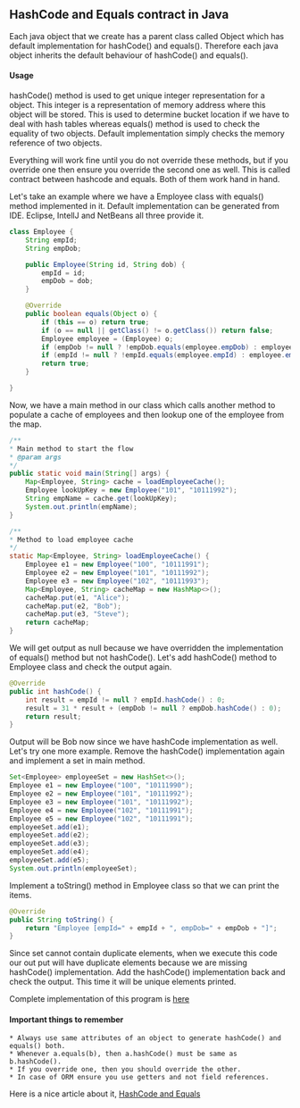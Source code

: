 ## HashCode and Equals contract in Java
Each java object that we create has a parent class called Object which has default implementation for hashCode() and equals(). Therefore each java object inherits the default behaviour of hashCode() and equals().

#### Usage
hashCode() method is used to get unique integer representation for a object. This integer is a representation of memory address where this object will be stored. This is used to determine bucket location if we have to deal with hash tables whereas equals() method is used to check the equality of two objects. Default implementation simply checks the memory reference of two objects. 

Everything will work fine until you do not override these methods, but if you override one then ensure you override the second one as well. This is called contract between hashcode and equals. Both of them work hand in hand.

Let's take an example where we have a Employee class with equals() method implemented in it. Default implementation can be generated from IDE. Eclipse, IntellJ and NetBeans all three provide it.

```java
class Employee {
	String empId;
	String empDob;

	public Employee(String id, String dob) {
		empId = id;
		empDob = dob;
	}

	@Override
	public boolean equals(Object o) {
		if (this == o) return true;
		if (o == null || getClass() != o.getClass()) return false;
		Employee employee = (Employee) o;
		if (empDob != null ? !empDob.equals(employee.empDob) : employee.empDob != null) return false;
		if (empId != null ? !empId.equals(employee.empId) : employee.empId != null) return false;
		return true;
	}

}

```

Now, we have a main method in our class which calls another method to populate a cache of employees and then lookup one of the employee from the map.

```java
/**
* Main method to start the flow
* @param args
*/
public static void main(String[] args) {
	Map<Employee, String> cache = loadEmployeeCache();
	Employee lookUpKey = new Employee("101", "10111992");
	String empName = cache.get(lookUpKey);
	System.out.println(empName);
}

/**
* Method to load employee cache
*/
static Map<Employee, String> loadEmployeeCache() {
	Employee e1 = new Employee("100", "10111991");
	Employee e2 = new Employee("101", "10111992");
	Employee e3 = new Employee("102", "10111993");
	Map<Employee, String> cacheMap = new HashMap<>();
	cacheMap.put(e1, "Alice");
	cacheMap.put(e2, "Bob");
	cacheMap.put(e3, "Steve");
	return cacheMap;
}
```

We will get output as null because we have overridden the implementation of equals() method but not hashCode(). Let's add hashCode() method to Employee class and check the output again.

```java
@Override
public int hashCode() {
	int result = empId != null ? empId.hashCode() : 0;
	result = 31 * result + (empDob != null ? empDob.hashCode() : 0);
	return result;
}
```

Output will be Bob now since we have hashCode implementation as well. Let's try one more example. Remove the hashCode() implementation again and implement a set in main method.

```java
Set<Employee> employeeSet = new HashSet<>();
Employee e1 = new Employee("100", "10111990");
Employee e2 = new Employee("101", "10111992");
Employee e3 = new Employee("101", "10111992");
Employee e4 = new Employee("102", "10111991");
Employee e5 = new Employee("102", "10111991");
employeeSet.add(e1);
employeeSet.add(e2);
employeeSet.add(e3);
employeeSet.add(e4);
employeeSet.add(e5);
System.out.println(employeeSet);
```

Implement a toString() method in Employee class so that we can print the items.

```java
@Override
public String toString() {
	return "Employee [empId=" + empId + ", empDob=" + empDob + "]";
}
```

Since set cannot contain duplicate elements, when we execute this code our out put will have duplicate elements because we are missing hashCode() implementation. Add the hashCode() implementation back and check the output.
This time it will be unique elements printed.

Complete implementation of this program is [here](../master/src/com/deepak/Hashing/HashCodeAndEquals.java)

#### Important things to remember
	* Always use same attributes of an object to generate hashCode() and equals() both.
	* Whenever a.equals(b), then a.hashCode() must be same as b.hashCode().
	* If you override one, then you should override the other.
	* In case of ORM ensure you use getters and not field references.
	
Here is a nice article about it, 
[HashCode and Equals](http://www.javaranch.com/journal/2002/10/equalhash.html)	